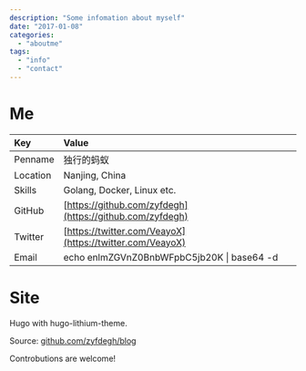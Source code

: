 ```yaml
---
description: "Some infomation about myself"
date: "2017-01-08"
categories:
  - "aboutme"
tags:
  - "info"
  - "contact"  
---
```


# Me

|Key|Value|
|:--|:--|
|Penname | 独行的蚂蚁 |
|Location|Nanjing, China|
|Skills|Golang, Docker, Linux etc.|
|GitHub|[https://github.com/zyfdegh](https://github.com/zyfdegh)|
|Twitter|[https://twitter.com/VeayoX](https://twitter.com/VeayoX)|
|Email|echo enlmZGVnZ0BnbWFpbC5jb20K \| base64 -d|

# Site
Hugo with hugo-lithium-theme.

Source: [github.com/zyfdegh/blog][1]

Controbutions are welcome!

[1]: https://github.com/zyfdegh/blog
